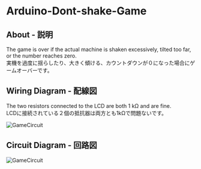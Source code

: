 # Arduino-Dont-shake-Game
## About - 説明
The game is over if the actual machine is shaken excessively, tilted too far, or the number reaches zero.  
実機を過度に揺らしたり、大きく傾ける、カウントダウンが０になった場合にゲームオーバーです。
## Wiring Diagram - 配線図
The two resistors connected to the LCD are both 1 kΩ and are fine.  
LCDに接続されている２個の抵抗器は両方とも1kΩで問題ないです。  
  
![GameCircuit](https://user-images.githubusercontent.com/25848834/159120713-a2d759bd-7b4d-499a-859a-073a6871b797.png)
## Circuit Diagram - 回路図
![GameCircuit](https://user-images.githubusercontent.com/25848834/159146317-4a9bed25-3df1-4196-9244-1d4a6589e1d6.png)
